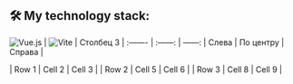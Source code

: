 ## 🛠️ My technology stack:



![Vue.js](https://img.shields.io/badge/vuejs-%2335495e.svg?style=for-the-badge&logo=vuedotjs&logoColor=%234FC08D) | ![Vite](https://img.shields.io/badge/vite-%23646CFF.svg?style=for-the-badge&logo=vite&logoColor=white) | Столбец 3 |
:——- | :——: | ——: |
Слева | По центру | Справа |

| Row 1    | Cell 2   | Cell 3   |
| Row 2    | Cell 5   | Cell 6   |
| Row 3    | Cell 8   | Cell 9   |
